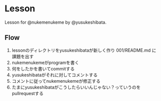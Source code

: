 # Lesson

Lesson for @nukemenukeme by @yusukeshibata.

## Flow

1. lessonのディレクトリをyusukeshibataが新しく作り 001/README.md に課題を出す 
2. nukemenukemeがprogramを書く
3. 何をしたかを書いてcommitする
4. yusukeshibataがそれに対してコメントする
5. コメントに従ってnukemenukemeが修正する
6. たまにyusukeshibataがこうしたらいいんじゃない？っていうのをpullrequestする


